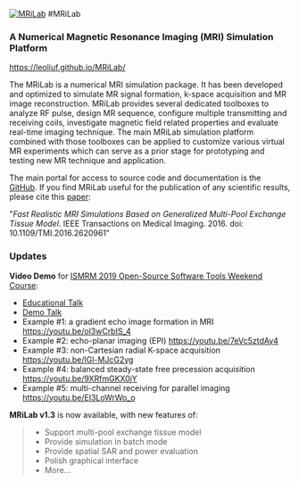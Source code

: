 [![MRiLab](http://mrilab.sourceforge.net/images/logo.png)]()
#MRiLab
### A Numerical Magnetic Resonance Imaging (MRI) Simulation Platform

https://leoliuf.github.io/MRiLab/

The MRiLab is a numerical MRI simulation package. It has been developed and optimized to simulate MR signal formation, k-space acquisition and MR image reconstruction. MRiLab provides several dedicated toolboxes to analyze RF pulse, design MR sequence, configure multiple transmitting and receiving coils, investigate magnetic field related properties and evaluate real-time imaging technique. The main MRiLab simulation platform combined with those toolboxes can be applied to customize various virtual MR experiments which can serve as a prior stage for prototyping and testing new MR technique and application.

The main portal for access to source code and documentation is the [GitHub][1]. If you find MRiLab useful for the publication of any scientific results, please cite this [paper][2]: 

"*Fast Realistic MRI Simulations Based on Generalized Multi-Pool Exchange Tissue Model*. IEEE Transactions on Medical Imaging. 2016. doi: 10.1109/TMI.2016.2620961"

### Updates

**Video Demo** for [ISMRM 2019 Open-Source Software Tools Weekend Course][3]:
  * [Educational Talk](../master/Doc/ISMRM2019_MRiLab_Educational_Talk_Public.pptx)
  * [Demo Talk](../master/Doc/ISMRM2019_MRiLab_Demo_Final_Public.pptx)  
  * Example #1: a gradient echo image formation in MRI https://youtu.be/ol3wCrbIS_4
  * Example #2: echo-planar imaging (EPI) https://youtu.be/7eVc5ztdAy4
  * Example #3: non-Cartesian radial K-space acquisition https://youtu.be/IGl-MJcG2yg
  * Example #4: balanced steady-state free precession acquisition https://youtu.be/9XRfmGKX0jY
  * Example #5: multi-channel receiving for parallel imaging https://youtu.be/EI3LoWrWo_o

**MRiLab v1.3** is now available, with new features of:
  >- Support multi-pool exchange tissue model 
  >- Provide simulation in batch mode 
  >- Provide spatial SAR and power evaluation 
  >- Polish graphical interface
  >- More... 
  
  
  
  [1]: <https://leoliuf.github.io/MRiLab/>
  [2]: <http://ieeexplore.ieee.org/document/7676360/>
  [3]: <https://www.ismrm.org/19/program_files/WE21.htm>
